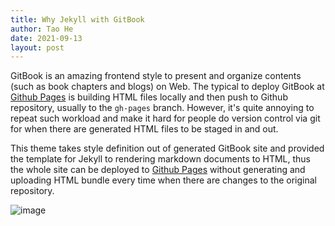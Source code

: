 ```yaml
---
title: Why Jekyll with GitBook
author: Tao He
date: 2021-09-13
layout: post
---
```


GitBook is an amazing frontend style to present and organize contents (such as book chapters
and blogs) on Web. The typical to deploy GitBook at [Github Pages][1]
is building HTML files locally and then push to Github repository, usually to the `gh-pages`
branch. However, it's quite annoying to repeat such workload and make it hard for people do
version control via git for when there are generated HTML files to be staged in and out.

This theme takes style definition out of generated GitBook site and provided the template
for Jekyll to rendering markdown documents to HTML, thus the whole site can be deployed
to [Github Pages][1] without generating and uploading HTML bundle every time when there are
changes to the original repository.

![image](https://user-images.githubusercontent.com/30367437/133061661-c9d455cd-b0bc-4d13-a6e2-1f5030fba2d1.png)

[1]: https://pages.github.com
